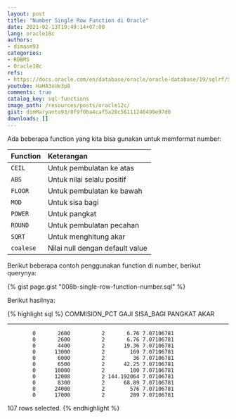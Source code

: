 ```yaml
---
layout: post
title: "Number Single Row Function di Oracle"
date: 2021-02-13T19:49:14+07:00
lang: oracle18c
authors:
- dimasm93
categories:
- RDBMS
- Oracle18c
refs: 
- https://docs.oracle.com/en/database/oracle/oracle-database/19/sqlrf/Single-Row-Functions.html#GUID-AC0E8A99-5097-4147-8295-C88EAC5AA362
youtube: HaHA3oUe3p8
comments: true
catalog_key: sql-functions
image_path: /resources/posts/oracle12c/
gist: dimMaryanto93/8f9f0ba4caf5a28c56111246499e97d0
downloads: []
---
```



Ada beberapa function yang kita bisa gunakan untuk memformat number:

| Function  | Keterangan                        |
|:----------|:----------------------------------|
| `CEIL`    | Untuk pembulatan ke atas          |
| `ABS`     | Untuk nilai selalu positif        |
| `FLOOR`   | Untuk pembulatan ke bawah         |
| `MOD`     | Untuk sisa bagi                   |
| `POWER`   | Untuk pangkat                     |
| `ROUND`   | Untuk pembulatan pecahan          |
| `SQRT`    | Untuk menghitung akar             |
| `coalese` | Nilai null dengan default value   |

Berikut beberapa contoh penggunakan function di number, berikut querynya:

{% gist page.gist "008b-single-row-function-number.sql" %}

Berikut hasilnya:

{% highlight sql %}
COMMISION_PCT       GAJI  SISA_BAGI    PANGKAT       AKAR
------------- ---------- ---------- ---------- ----------
            0       2600          2       6.76 7.07106781
            0       2600          2       6.76 7.07106781
            0       4400          2      19.36 7.07106781
            0      13000          2        169 7.07106781
            0       6000          2         36 7.07106781
            0       6500          2      42.25 7.07106781
            0      10000          2        100 7.07106781
            0      12008          2 144.192064 7.07106781
            0       8300          2      68.89 7.07106781
            0      24000          2        576 7.07106781
            0      17000          2        289 7.07106781

107 rows selected.
{% endhighlight %}